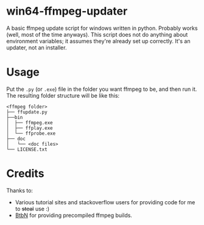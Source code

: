 # win64-ffmpeg-updater
A basic ffmpeg update script for windows written in python. Probably works (well, most of the time anyways). This script does not do anything about environment variables; it assumes they're already set up correctly. It's an updater, not an installer.
# Usage
Put the `.py` (or `.exe`) file in the folder you want ffmpeg to be, and then run it. The resulting folder structure will be like this: 
```
<ffmpeg folder>
├── ffupdate.py
├──bin
│  ├── ffmpeg.exe
│  ├── ffplay.exe
│  └── ffprobe.exe
├── doc
│   └── <doc files> 
└── LICENSE.txt
```
# Credits
Thanks to: 
- Various tutorial sites and stackoverflow users for providing code for me to ~~steal~~ use :)
- [BtbN](https://github.com/BtbN) for providing precompiled ffmpeg builds.
